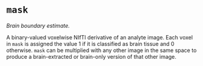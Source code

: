 # `mask`

_Brain boundary estimate._

A binary-valued voxelwise NIfTI derivative of an analyte image. Each voxel in `mask` is assigned the value 1 if it is classified as brain tissue and 0 otherwise. `mask` can be multiplied with any other image in the same space to produce a brain-extracted or brain-only version of that other image.
